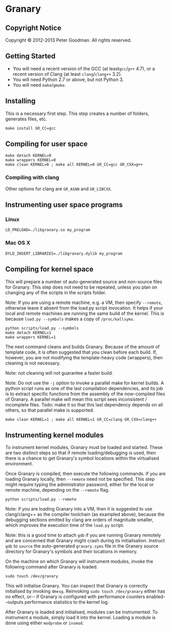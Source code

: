 Granary
=======

Copyright Notice
----------------
Copyright &copy; 2012-2013 Peter Goodman. All rights reserved.

Getting Started
---------------
 * You will need a recent version of the GCC (at least`gcc`/`g++` 4.7), or a
   recent version of Clang (at least `clang`/`clang++` 3.2).
 * You will need Python 2.7 or above, but not Python 3.
 * You will need `make`/`gmake`.

Installing
----------
This is a necessary first step. This step creates a number of folders, generates
files, etc.

```basemake
make install GR_CC=gcc
```

Compiling for user space
------------------------

```basemake
make detach KERNEL=0
make wrappers KERNEL=0
make clean KERNEL=0 ; make all KERNEL=0 GR_CC=gcc GR_CXX=g++
```

### Compiling with clang
Other options for clang are `GR_ASAN` and `GR_LIBCXX`.


Instrumenting user space programs
---------------------------------

### Linux
```basemake
LD_PRELOAD=./libgranary.so my_program
```

### Mac OS X
```basemake
DYLD_INSERT_LIBRARIES=./libgranary.dylib my_program
```


Compiling for kernel space
--------------------------
This will prepare a number of auto-generated source and non-source files
for Granary. This step does not need to be repeated, unless you plan on
changing any of the scripts in the scripts folder.

Note: If you are using a remote machine, e.g. a VM, then specify `--remote`,
otherwise leave it absent from the load.py script invocation. It helps if
your local and remote machines are running the same build of the kernel. This
is because `load.py --symbols` makes a copy of `/proc/kallsyms`.

```basemake
python scripts/load.py --symbols
make detach KERNEL=1
make wrappers KERNEL=1
```

The next command cleans and builds Granary. Because of the amount of template
code, it is often suggested that you clean before each build. If, however,
you are not modifying the template-heavy code (wrappers), then cleaning is
not necessary.

Note: not cleaning will not guarantee a faster build.

Note: Do not use the `-j` option to invoke a parallel make for kernel builds.
A python script runs as one of the last compilation dependencies, and its job
is to extract specific functions from the assembly of the now-compiled files of
Granary. A parallel make will mean this script sees inconsistent / incomplete
files. Todo: make it so that this last dependency depends on all others, so that
parallel make is supported.

```basemake
make clean KERNEL=1 ; make all KERNEL=1 GR_CC=clang GR_CXX=clang++
```

Instrumenting kernel modules
----------------------------
To instrument kernel modules, Granary must be loaded and started. These are two
distinct steps so that if remote loading/debugging is used, then there is a chance
to get Granary's symbol locations within the virtualised environment.

Once Granary is compiled, then execute the following commands. If you are loading
Granary locally, then `--remote` need not be specified. This step might require
typing the administrator password, either for the local or remote machine, depending
on the `--remote` flag.

```basemake
python scripts/load.py --remote
```

Note: if you are loading Granary into a VM, then it is suggested to use
clang/clang++ as the compiler toolchain (as exampled above), because the debugging
sections emitted by clang are orders of magnitude smaller, which improves the
execution time of the `load.py` script.

Note: this is a good time to attach `gdb` if you are running Granary remotely and
are concerned that Granary might crash during its initialisation. Instruct `gdb` to
`source` the auto-generated `granary.syms` file in the Granary source directory
for Granary's symbols and their locations in memory.

On the machine on which Granary will instrument modules, invoke the following
command after Granary is loaded.

```basemake
sudo touch /dev/granary
```

This will initialise Granary. You can inspect that Granary is correctly initialised
by invoking `dmesg`. Reinvoking `sudo touch /dev/granary` either has no effect, or--
if Granary is configured with performance counters enabled--outputs performance 
statistics to the kernel log.

After Granary is loaded and initialised, modules can be instrumented. To instrument
a module, simply load it into the kernel. Loading a module is done using either
`modprobe` or `insmod`.
